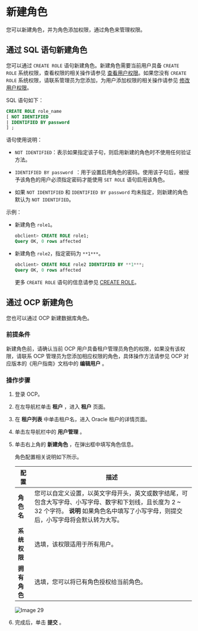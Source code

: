 新建角色 
=========================

您可以新建角色，并为角色添加权限，通过角色来管理权限。

通过 SQL 语句新建角色 
----------------------------------

您可以通过 `CREATE ROLE` 语句新建角色。新建角色需要当前用户具备 `CREATE ROLE` 系统权限，查看权限的相关操作请参见 [查看用户权限](/zh-CN/5.administrator-guide/2.basic-database-management/4.manage-tenants-1/5.manage-users-and-permissions/2.oracle-3/4.view-user-permissions.md)。如果您没有 `CREATE ROLE` 系统权限，请联系管理员为您添加，为用户添加权限的相关操作请参见 [修改用户权限](/zh-CN/5.administrator-guide/2.basic-database-management/4.manage-tenants-1/5.manage-users-and-permissions/2.oracle-3/5.modify-user-permissions-1.md)。

SQL 语句如下：

```sql
CREATE ROLE role_name
[ NOT IDENTIFIED
| IDENTIFIED BY password 
] ;
```



语句使用说明：

* `NOT IDENTIFIED`：表示如果指定该子句，则启用新建的角色时不使用任何验证方法。

  

* `IDENTIFIED BY password `：用于设置启用角色的密码。使用该子句后，被授予该角色的用户必须指定密码才能使用 `SET ROLE` 语句启用该角色。

  

* 如果 `NOT IDENTIFIED` 和 `IDENTIFIED BY password` 均未指定，则新建的角色默认为 `NOT IDENTIFIED`。

  




示例：

* 新建角色 `role1`。

  ```sql
  obclient> CREATE ROLE role1;
  Query OK, 0 rows affected
  ```

  

* 新建角色 `role2`，指定密码为 `**1***`。

  ```sql
  obclient> CREATE ROLE role2 IDENTIFIED BY **1***;
  Query OK, 0 rows affected
  ```

  

  更多 `CREATE ROLE` 语句的信息请参见 [CREATE ROLE](/zh-CN/11.sql-reference-oracle-mode/9.sql-statement-1/1.DDL-1/21.create-role.md)。
  




通过 OCP 新建角色 
--------------------------------

您也可以通过 OCP 新建数据库角色。

### 前提条件 

新建角色前，请确认当前 OCP 用户具备租户管理员角色的权限，如果没有该权限，请联系 OCP 管理员为您添加相应权限的角色，具体操作方法请参见 OCP 对应版本的《用户指南》文档中的 **编辑用户** 。

### 操作步骤 

1. 登录 OCP。

   

2. 在左导航栏单击 **租户** ，进入 **租户** 页面。

   

3. 在 **租户列表** 中单击租户名，进入 Oracle 租户的详情页面。

   

4. 单击左导航栏中的 **用户管理** 。

   

5. 单击右上角的 **新建角色** ，在弹出框中填写角色信息。

   角色配置相关说明如下所示。
   

   |    配置    |                                                                   描述                                                                    |
   |----------|-----------------------------------------------------------------------------------------------------------------------------------------|
   | **角色名**  | 您可以自定义设置，以英文字母开头，英文或数字结尾，可包含大写字母、小写字母、数字和下划线，且长度为 2 \~ 32 个字符。 **说明**  如果角色名中填写了小写字母，则提交后，小写字母将会默认转为大写。 |
   | **系统权限** | 选填，该权限适用于所有用户。                                                                                                                          |
   | **拥有角色** | 选填，您可以将已有角色授权给当前角色。                                                                                                                     |

   

   ![Image 29](https://help-static-aliyun-doc.aliyuncs.com/assets/img/zh-CN/9569242261/p276349.png)
   

6. 完成后，单击 **提交** 。

   



